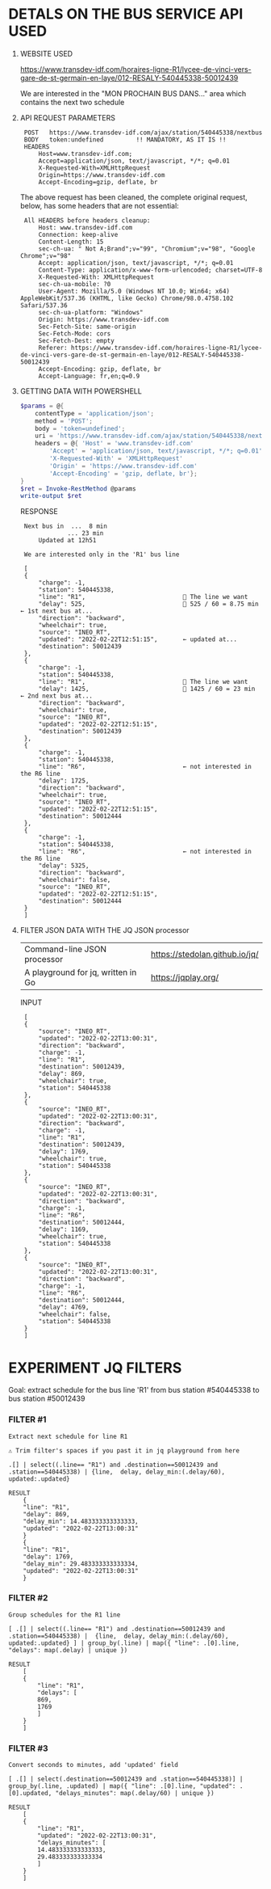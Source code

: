 # DETALS ON THE BUS SERVICE API USED

1. WEBSITE USED

    https://www.transdev-idf.com/horaires-ligne-R1/lycee-de-vinci-vers-gare-de-st-germain-en-laye/012-RESALY-540445338-50012439

    We are interested in the "MON PROCHAIN BUS DANS..." area which contains the next two schedule

2. API REQUEST PARAMETERS

        POST   https://www.transdev-idf.com/ajax/station/540445338/nextbus
        BODY   token:undefined         !! MANDATORY, AS IT IS !!
        HEADERS
            Host=www.transdev-idf.com;
            Accept=application/json, text/javascript, */*; q=0.01
            X-Requested-With=XMLHttpRequest
            Origin=https://www.transdev-idf.com
            Accept-Encoding=gzip, deflate, br

    The above request has been cleaned, the complete original request, below, has some headers that are not essential:

        All HEADERS before headers cleanup:
            Host: www.transdev-idf.com
            Connection: keep-alive
            Content-Length: 15
            sec-ch-ua: " Not A;Brand";v="99", "Chromium";v="98", "Google Chrome";v="98"
            Accept: application/json, text/javascript, */*; q=0.01
            Content-Type: application/x-www-form-urlencoded; charset=UTF-8
            X-Requested-With: XMLHttpRequest
            sec-ch-ua-mobile: ?0
            User-Agent: Mozilla/5.0 (Windows NT 10.0; Win64; x64) AppleWebKit/537.36 (KHTML, like Gecko) Chrome/98.0.4758.102 Safari/537.36
            sec-ch-ua-platform: "Windows"
            Origin: https://www.transdev-idf.com
            Sec-Fetch-Site: same-origin
            Sec-Fetch-Mode: cors
            Sec-Fetch-Dest: empty
            Referer: https://www.transdev-idf.com/horaires-ligne-R1/lycee-de-vinci-vers-gare-de-st-germain-en-laye/012-RESALY-540445338-50012439
            Accept-Encoding: gzip, deflate, br
            Accept-Language: fr,en;q=0.9

3. GETTING DATA WITH POWERSHELL

    ```powershell
    $params = @{   
        contentType = 'application/json';
        method = 'POST';
        body = 'token=undefined';
        uri = 'https://www.transdev-idf.com/ajax/station/540445338/nextbus';
        headers = @{ 'Host' = 'www.transdev-idf.com'
            'Accept' = 'application/json, text/javascript, */*; q=0.01'
            'X-Requested-With' = 'XMLHttpRequest'
            'Origin' = 'https://www.transdev-idf.com'
            'Accept-Encoding' = 'gzip, deflate, br'};
    }
    $ret = Invoke-RestMethod @params 
    write-output $ret
    ```


    RESPONSE
        
        Next bus in  ...  8 min
                    ... 23 min  
            Updated at 12h51 

        We are interested only in the 'R1' bus line

        [
        {
            "charge": -1,
            "station": 540445338,
            "line": "R1",                           📌 The line we want
            "delay": 525,                           📌 525 / 60 = 8.75 min     ← 1st next bus at... 
            "direction": "backward",
            "wheelchair": true,
            "source": "INEO_RT",
            "updated": "2022-02-22T12:51:15",       ← updated at...
            "destination": 50012439
        },
        {
            "charge": -1,
            "station": 540445338,
            "line": "R1",                           📌 The line we want
            "delay": 1425,                          📌 1425 / 60 = 23 min      ← 2nd next bus at...
            "direction": "backward",
            "wheelchair": true,
            "source": "INEO_RT",
            "updated": "2022-02-22T12:51:15",
            "destination": 50012439
        },
        {
            "charge": -1,
            "station": 540445338,
            "line": "R6",                           ← not interested in the R6 line
            "delay": 1725,
            "direction": "backward",
            "wheelchair": true,
            "source": "INEO_RT",
            "updated": "2022-02-22T12:51:15",
            "destination": 50012444
        },
        {
            "charge": -1,
            "station": 540445338,
            "line": "R6",                           ← not interested in the R6 line
            "delay": 5325,
            "direction": "backward",
            "wheelchair": false,
            "source": "INEO_RT",
            "updated": "2022-02-22T12:51:15",
            "destination": 50012444
        }
        ]



4. FILTER JSON DATA WITH THE JQ JSON processor

    |||
    --|--
    Command-line JSON processor | https://stedolan.github.io/jq/
    A playground for jq, written in Go | https://jqplay.org/


    INPUT

        [
        {
            "source": "INEO_RT",
            "updated": "2022-02-22T13:00:31",
            "direction": "backward",
            "charge": -1,
            "line": "R1",
            "destination": 50012439,
            "delay": 869,
            "wheelchair": true,
            "station": 540445338
        },
        {
            "source": "INEO_RT",
            "updated": "2022-02-22T13:00:31",
            "direction": "backward",
            "charge": -1,
            "line": "R1",
            "destination": 50012439,
            "delay": 1769,
            "wheelchair": true,
            "station": 540445338
        },
        {
            "source": "INEO_RT",
            "updated": "2022-02-22T13:00:31",
            "direction": "backward",
            "charge": -1,
            "line": "R6",
            "destination": 50012444,
            "delay": 1169,
            "wheelchair": true,
            "station": 540445338
        },
        {
            "source": "INEO_RT",
            "updated": "2022-02-22T13:00:31",
            "direction": "backward",
            "charge": -1,
            "line": "R6",
            "destination": 50012444,
            "delay": 4769,
            "wheelchair": false,
            "station": 540445338
        }
        ]

# EXPERIMENT JQ FILTERS
    
Goal: extract schedule for the bus line 'R1' from bus station #540445338 to bus station #50012439 

### FILTER #1
`Extract next schedule for line R1`

    ⚠️ Trim filter's spaces if you past it in jq playground from here

    .[] | select((.line== "R1") and .destination==50012439 and .station==540445338) | {line,  delay, delay_min:(.delay/60), updated:.updated}

    RESULT
        {
        "line": "R1",
        "delay": 869,
        "delay_min": 14.483333333333333,
        "updated": "2022-02-22T13:00:31"
        }
        {
        "line": "R1",
        "delay": 1769,
        "delay_min": 29.483333333333334,
        "updated": "2022-02-22T13:00:31"
        }



### FILTER #2
`Group schedules for the R1 line`

    [ .[] | select((.line== "R1") and .destination==50012439 and .station==540445338) |  {line,  delay, delay_min:(.delay/60), updated:.updated} ] | group_by(.line) | map({ "line": .[0].line, "delays": map(.delay) | unique })

    RESULT
        [
        {
            "line": "R1",
            "delays": [
            869,
            1769
            ]
        }
        ]


### FILTER #3 
`Convert seconds to minutes, add 'updated' field`

    [ .[] | select(.destination==50012439 and .station==540445338)] |  group_by(.line, .updated) | map({ "line": .[0].line, "updated": .[0].updated, "delays_minutes": map(.delay/60) | unique })

    RESULT
        [
        {
            "line": "R1",
            "updated": "2022-02-22T13:00:31",
            "delays_minutes": [
            14.483333333333333,
            29.483333333333334
            ]
        }
        ]